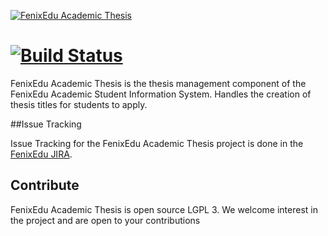 [![FenixEdu Academic Thesis](https://cloud.githubusercontent.com/assets/132118/4919837/94ecfedc-64fd-11e4-9b02-2aad3a1b39c3.png)](https://fenixedu.org)

[![Build Status](https://travis-ci.org/FenixEdu/fenixedu-academic-thesis.png?branch=master)](https://travis-ci.org/FenixEdu/fenixedu-academic-thesis)
==========

FenixEdu Academic Thesis is the thesis management component of the FenixEdu Academic Student Information System. Handles the creation of thesis titles for students to apply.

##Issue Tracking

Issue Tracking for the FenixEdu Academic Thesis project is done in the [FenixEdu JIRA](https://jira.fenixedu.org/browse/ACTHESIS).

## Contribute

FenixEdu Academic Thesis is open source LGPL 3. We welcome interest in the project and are open to your contributions
